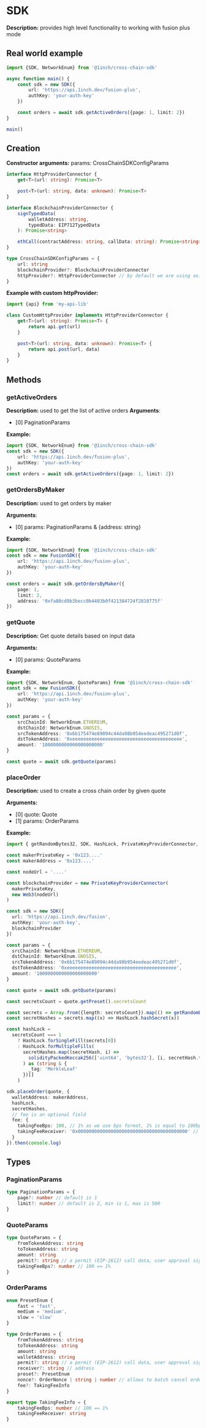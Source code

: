 # SDK

**Description:** provides high level functionality to working with fusion plus mode

## Real world example

```typescript
import {SDK, NetworkEnum} from '@1inch/cross-chain-sdk'

async function main() {
    const sdk = new SDK({
        url: 'https://api.1inch.dev/fusion-plus',
        authKey: 'your-auth-key'
    })

    const orders = await sdk.getActiveOrders({page: 1, limit: 2})
}

main()
```

## Creation

**Constructor arguments:** params: CrossChainSDKConfigParams

```typescript
interface HttpProviderConnector {
    get<T>(url: string): Promise<T>

    post<T>(url: string, data: unknown): Promise<T>
}

interface BlockchainProviderConnector {
    signTypedData(
        walletAddress: string,
        typedData: EIP712TypedData
    ): Promise<string>

    ethCall(contractAddress: string, callData: string): Promise<string>
}

type CrossChainSDKConfigParams = {
    url: string
    blockchainProvider?: BlockchainProviderConnector
    httpProvider?: HttpProviderConnector // by default we are using axios
}
```

**Example with custom httpProvider:**

```typescript
import {api} from 'my-api-lib'

class CustomHttpProvider implements HttpProviderConnector {
    get<T>(url: string): Promise<T> {
        return api.get(url)
    }

    post<T>(url: string, data: unknown): Promise<T> {
        return api.post(url, data)
    }
}
```

## Methods

### getActiveOrders

**Description:** used to get the list of active orders
**Arguments**:

-   [0] PaginationParams

**Example:**

```typescript
import {SDK, NetworkEnum} from '@1inch/cross-chain-sdk'
const sdk = new SDK({
    url: 'https://api.1inch.dev/fusion-plus',
    authKey: 'your-auth-key'
})
const orders = await sdk.getActiveOrders({page: 1, limit: 2})
```

### getOrdersByMaker

**Description:** used to get orders by maker

**Arguments**:

-   [0] params: PaginationParams & {address: string}

**Example:**

```typescript
import {SDK, NetworkEnum} from '@1inch/cross-chain-sdk'
const sdk = new FusionSDK({
    url: 'https://api.1inch.dev/fusion-plus',
    authKey: 'your-auth-key'
})

const orders = await sdk.getOrdersByMaker({
    page: 1,
    limit: 2,
    address: '0xfa80cd9b3becc0b4403b0f421384724f2810775f'
})
```

### getQuote

**Description:** Get quote details based on input data

**Arguments:**

-   [0] params: QuoteParams

**Example:**

```typescript
import {SDK, NetworkEnum, QuoteParams} from '@1inch/cross-chain-sdk'
const sdk = new FusionSDK({
    url: 'https://api.1inch.dev/fusion-plus',
    authKey: 'your-auth-key'
})

const params = {
    srcChainId: NetworkEnum.ETHEREUM,
    dstChainId: NetworkEnum.GNOSIS,
    srcTokenAddress: '0x6b175474e89094c44da98b954eedeac495271d0f',
    dstTokenAddress: '0xeeeeeeeeeeeeeeeeeeeeeeeeeeeeeeeeeeeeeeee',
    amount: '1000000000000000000000'
}

const quote = await sdk.getQuote(params)
```

### placeOrder

**Description:** used to create a cross chain order by given quote

**Arguments:**

-   [0] quote: Quote
-   [1] params: OrderParams

**Example:**

```typescript
import { getRandomBytes32, SDK, HashLock, PrivateKeyProviderConnector, NetworkEnum } from "@1inch/cross-chain-sdk";

const makerPrivateKey = '0x123....'
const makerAddress = '0x123....'

const nodeUrl = '....'

const blockchainProvider = new PrivateKeyProviderConnector(
  makerPrivateKey,
  new Web3(nodeUrl)
)

const sdk = new SDK({
  url: 'https://api.1inch.dev/fusion',
  authKey: 'your-auth-key',
  blockchainProvider
})

const params = {
  srcChainId: NetworkEnum.ETHEREUM,
  dstChainId: NetworkEnum.GNOSIS,
  srcTokenAddress: '0x6b175474e89094c44da98b954eedeac495271d0f',
  dstTokenAddress: '0xeeeeeeeeeeeeeeeeeeeeeeeeeeeeeeeeeeeeeeee',
  amount: '1000000000000000000000'
}

const quote = await sdk.getQuote(params)

const secretsCount = quote.getPreset().secretsCount

const secrets = Array.from({length: secretsCount}).map(() => getRandomBytes32())
const secretHashes = secrets.map((x) => HashLock.hashSecret(x))

const hashLock =
  secretsCount === 1
    ? HashLock.forSingleFill(secrets[0])
    : HashLock.forMultipleFills(
      secretHashes.map((secretHash, i) =>
        solidityPackedKeccak256(['uint64', 'bytes32'], [i, secretHash.toString()])
      ) as (string & {
        _tag: 'MerkleLeaf'
      })[]
    )

sdk.placeOrder(quote, {
  walletAddress: makerAddress,
  hashLock,
  secretHashes,
  // fee is an optional field
  fee: {
    takingFeeBps: 100, // 1% as we use bps format, 1% is equal to 100bps
    takingFeeReceiver: '0x0000000000000000000000000000000000000000' //  fee receiver address
  }
}).then(console.log)
```

## Types

### PaginationParams

```typescript
type PaginationParams = {
    page?: number // default is 1
    limit?: number // default is 2, min is 1, max is 500
}
```

### QuoteParams

```typescript
type QuoteParams = {
    fromTokenAddress: string
    toTokenAddress: string
    amount: string
    permit?: string // a permit (EIP-2612) call data, user approval sign
    takingFeeBps?: number // 100 == 1%
}
```

### OrderParams

```typescript
enum PresetEnum {
    fast = 'fast',
    medium = 'medium',
    slow = 'slow'
}

type OrderParams = {
    fromTokenAddress: string
    toTokenAddress: string
    amount: string
    walletAddress: string
    permit?: string // a permit (EIP-2612) call data, user approval sign
    receiver?: string // address
    preset?: PresetEnum
    nonce?: OrderNonce | string | number // allows to batch cancel orders. by default: not used
    fee?: TakingFeeInfo
}

export type TakingFeeInfo = {
    takingFeeBps: number // 100 == 1%
    takingFeeReceiver: string
}
```
